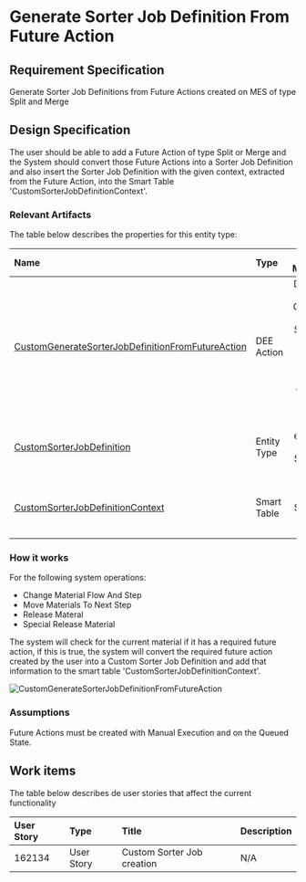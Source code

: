 # Generate Sorter Job Definition From Future Action

## Requirement Specification
Generate Sorter Job Definitions from Future Actions created on MES of type Split and Merge

## Design Specification
The user should be able to add a Future Action of type Split or Merge and the System should convert those Future Actions into a Sorter Job Definition and also insert the Sorter Job Definition with the given context, extracted from the Future Action, into the Smart Table 'CustomSorterJobDefinitionContext'.
### Relevant Artifacts
The table below describes the properties for this entity type:

Name          | Type      | Is Mandatory | Data Type | Description 
:------------ | :-------- | :----------: | :-------- | :-----------
[CustomGenerateSorterJobDefinitionFromFutureAction](/Cree/TechSpec>Artifacts>deeactions>CustomGenerateSorterJobDefinitionFromFutureAction) | DEE Action | Dee action to Generate a Custom Sorter Job Definition if exists a Required Future Action for a given material.
[CustomSorterJobDefinition](/Cree/TechSpec>Artifacts>entitytypes>CustomSorterJobDefinition) | Entity Type | Custom entity type Custom Sorter Job Definition
[CustomSorterJobDefinitionContext](/Cree/TechSpec>Artifacts>smarttables>CustomSorterJobDefinitionContext) | Smart Table | Holds Custom Sorter Job Definition Contexts
### How it works
For the following system operations:
<ul>
    <li>Change Material Flow And Step</li>
    <li>Move Materials To Next Step</li>
    <li>Release Materal</li>
    <li>Special Release Material</li>
</ul>
The system will check for the current material if it has a required future action, if this is true, the system will convert the required future action created by the user into a Custom Sorter Job Definition and add that information to the smart table 'CustomSorterJobDefinitionContext'.

![CustomGenerateSorterJobDefinitionFromFutureAction](..\..\documents\techspec\artifacts\exportedobjects\CustomGenerateSorterJobDefinitionFromFutureAction.gif)

### Assumptions
Future Actions must be created with Manual Execution and on the Queued State.

## Work items

The table below describes de user stories that affect the current functionality

User Story  | Type       | Title                                    | Description
:---------- | :--------- | :--------------------------------------- | :----------
162134      | User Story | Custom Sorter Job creation               | N/A
